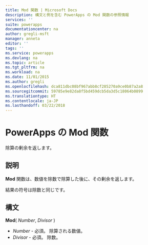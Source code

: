 ```yaml
---
title: Mod 関数 | Microsoft Docs
description: 構文と例を含む PowerApps の Mod 関数の参照情報
services: ''
suite: powerapps
documentationcenter: na
author: gregli-msft
manager: anneta
editor: ''
tags: ''
ms.service: powerapps
ms.devlang: na
ms.topic: article
ms.tgt_pltfrm: na
ms.workload: na
ms.date: 11/01/2015
ms.author: gregli
ms.openlocfilehash: dca811dbc08bf967abb8cf285270a9ce0b87a2a8
ms.sourcegitcommit: 59785e9e82da8f5bd459dcb5da3d5c18064b0899
ms.translationtype: HT
ms.contentlocale: ja-JP
ms.lasthandoff: 03/22/2018
---
```

# <a name="mod-function-in-powerapps"></a>PowerApps の Mod 関数
除算の剰余を返します。

## <a name="description"></a>説明
**Mod** 関数は、数値を除数で除算した後に、その剰余を返します。

結果の符号は除数と同じです。

## <a name="syntax"></a>構文
**Mod**( *Number*, *Divisor* )

* *Number* - 必須。 除算される数値。
* *Divisor* - 必須。  除数。

